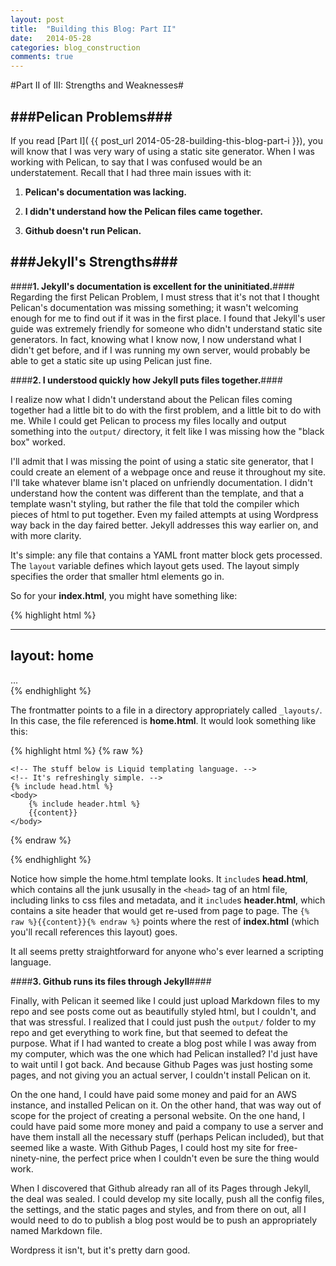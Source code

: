 ```yaml
---
layout: post
title:  "Building this Blog: Part II"
date: 	2014-05-28
categories: blog_construction
comments: true
---
```


#Part II of III: Strengths and Weaknesses#

###Pelican Problems###
----

If you read [Part I]( {{ post_url 2014-05-28-building-this-blog-part-i }}), you will know that I was very wary of using a static site generator. When I was working with Pelican, to say that I was confused would be an understatement. Recall that I had three main issues with it: 

1. **Pelican's documentation was lacking.**

2. **I didn't understand how the Pelican files came together.**

3. **Github doesn't run Pelican.**


###Jekyll's Strengths###
----

####**1. Jekyll's documentation is excellent for the uninitiated.**####
Regarding the first Pelican Problem, I must stress that it's not that I thought Pelican's documentation was missing something; it wasn't welcoming enough for me to find out if it was in the first place. I found that Jekyll's user guide was extremely friendly for someone who didn't understand static site generators. In fact, knowing what I know now, I now understand what I didn't get before, and if I was running my own server, would probably be able to get a static site up using Pelican just fine.

####**2. I understood quickly how Jekyll puts files together.**####

I realize now what I didn't understand about the Pelican files coming together had a little bit to do with the first problem, and a little bit to do with me. While I could get Pelican to process my files locally and output something into the `output/` directory, it felt like I was missing how the "black box" worked.

I'll admit that I was missing the point of using a static site generator, that I could create an element of a webpage once and reuse it throughout my site. I'll take whatever blame isn't placed on unfriendly documentation. I didn't understand how the content was different than the template, and that a template wasn't styling, but rather the file that told the compiler which pieces of html to put together. Even my failed attempts at using Wordpress way back in the day faired better. Jekyll addresses this way earlier on, and with more clarity. 

It's simple: any file that contains a YAML front matter block gets processed. The `layout` variable defines which layout gets used. The layout simply specifies the order that smaller html elements go in. 

So for your **index.html**, you might have something like:

{% highlight html %}

---
layout: home
---

<!-- The part above is the front matter. -->
<!-- It tells Jekyll that this file should get processed. -->

<!-- The part below is the content that you -->
<!-- want to appear ONLY on your homepage. -->

<div class="main_content">
	...
</div>
{% endhighlight %}

The frontmatter points to a file in a directory appropriately called `_layouts/`. In this case, the file referenced is **home.html**. It would look something like this:

{% highlight html %}
{% raw %}
<!DOCTYPE html>
<html>

	<!-- The stuff below is Liquid templating language. -->
	<!-- It's refreshingly simple. -->
	{% include head.html %}
	<body>
		{% include header.html %}
  		{{content}}
	</body>

{% endraw %}
</html>

{% endhighlight %}

Notice how simple the home.html template looks. It `include`s **head.html**, which contains all the junk ususally in the `<head>` tag of an html file, including links to css files and metadata, and it `include`s **header.html**, which contains a site header that would get re-used from page to page. The `{% raw %}{{content}}{% endraw %}` points where the rest of **index.html** (which you'll recall references this layout) goes.

It all seems pretty straightforward for anyone who's ever learned a scripting language.


####**3. Github runs its files through Jekyll**####

Finally, with Pelican it seemed like I could just upload Markdown files to my repo and see posts come out as beautifully styled html, but I couldn't, and that was stressful. I realized that I could just push the `output/` folder to my repo and get everything to work fine, but that seemed to defeat the purpose. What if I had wanted to create a blog post while I was away from my computer, which was the one which had Pelican installed? I'd just have to wait until I got back. And because Github Pages was just hosting some pages, and not giving you an actual server, I couldn't install Pelican on it. 

On the one hand, I could have paid some money and paid for an AWS instance, and installed Pelican on it. On the other hand, that was way out of scope for the project of creating a personal website. On the one hand, I could have paid some more money and paid a company to use a server and have them install all the necessary stuff (perhaps Pelican included), but that seemed like a waste. With Github Pages, I could host my site for free-ninety-nine, the perfect price when I couldn't even be sure the thing would work.

When I discovered that Github already ran all of its Pages through Jekyll, the deal was sealed. I could develop my site locally, push all the config files, the settings, and the static pages and styles, and from there on out, all I would need to do to publish a blog post would be to push an appropriately named Markdown file. 

Wordpress it isn't, but it's pretty darn good.

